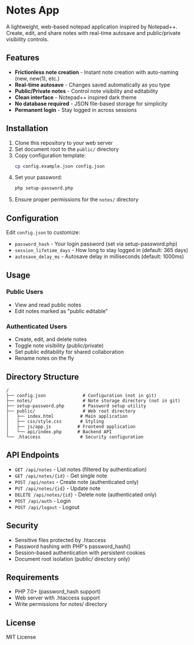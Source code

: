 # Notes App

A lightweight, web-based notepad application inspired by Notepad++. Create, edit, and share notes with real-time autosave and public/private visibility controls.

## Features

- **Frictionless note creation** - Instant note creation with auto-naming (new, new(1), etc.)
- **Real-time autosave** - Changes saved automatically as you type
- **Public/Private notes** - Control note visibility and editability
- **Clean interface** - Notepad++ inspired dark theme
- **No database required** - JSON file-based storage for simplicity
- **Permanent login** - Stay logged in across sessions

## Installation

1. Clone this repository to your web server
2. Set document root to the `public/` directory
3. Copy configuration template:
   ```bash
   cp config.example.json config.json
   ```
4. Set your password:
   ```bash
   php setup-password.php
   ```
5. Ensure proper permissions for the `notes/` directory

## Configuration

Edit `config.json` to customize:
- `password_hash` - Your login password (set via setup-password.php)
- `session_lifetime_days` - How long to stay logged in (default: 365 days)
- `autosave_delay_ms` - Autosave delay in milliseconds (default: 1000ms)

## Usage

### Public Users
- View and read public notes
- Edit notes marked as "public editable"

### Authenticated Users
- Create, edit, and delete notes
- Toggle note visibility (public/private)
- Set public editability for shared collaboration
- Rename notes on the fly

## Directory Structure

```
/
├── config.json              # Configuration (not in git)
├── notes/                   # Note storage directory (not in git)
├── setup-password.php       # Password setup utility
├── public/                  # Web root directory
│   ├── index.html          # Main application
│   ├── css/style.css       # Styling
│   ├── js/app.js          # Frontend application
│   └── api/index.php      # Backend API
└── .htaccess               # Security configuration
```

## API Endpoints

- `GET /api/notes` - List notes (filtered by authentication)
- `GET /api/notes/{id}` - Get single note
- `POST /api/notes` - Create note (authenticated only)
- `PUT /api/notes/{id}` - Update note
- `DELETE /api/notes/{id}` - Delete note (authenticated only)
- `POST /api/auth` - Login
- `POST /api/logout` - Logout

## Security

- Sensitive files protected by .htaccess
- Password hashing with PHP's password_hash()
- Session-based authentication with persistent cookies
- Document root isolation (public/ directory only)

## Requirements

- PHP 7.0+ (password_hash support)
- Web server with .htaccess support
- Write permissions for notes/ directory

## License

MIT License